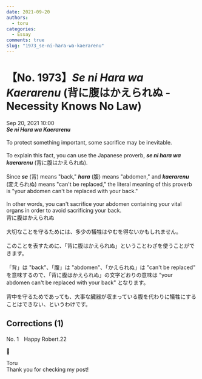 ```yaml
---
date: 2021-09-20
authors:
  - toru
categories:
  - Essay
comments: true
slug: "1973_se-ni-hara-wa-kaerarenu"
---
```


# 【No. 1973】<strong><em>Se ni Hara wa Kaerarenu</strong></em> (背に腹はかえられぬ - Necessity Knows No Law)
<div class="date">Sep 20, 2021 10:00</div>
<div id="post"><div id="body_show_ori">
<strong><em>Se ni Hara wa Kaerarenu</strong></em><br/><br/>To protect something important, some sacrifice may be inevitable.<br/><br/>To explain this fact, you can use the Japanese proverb, <strong><em>se ni hara wa kaerarenu</em></strong> (背に腹はかえられぬ).<br/><br/>Since <strong><em>se</em></strong> (背) means "back," <strong><em>hara</em></strong> (腹) means "abdomen," and <strong><em>kaerarenu</em></strong> (変えられぬ) means "can't be replaced," the literal meaning of this proverb is "your abdomen can't be replaced with your back."<br/><br/>In other words, you can't sacrifice your abdomen containing your vital organs in order to avoid sacrificing your back.
</div></div>

<!-- more -->

<div id="post_ja"><div id="body_show_mo">
背に腹はかえられぬ<br/><br/>大切なことを守るためには、多少の犠牲はやむを得ないかもしれません。<br/><br/>このことを表すために、「背に腹はかえられぬ」ということわざを使うことができます。<br/><br/>「背」は "back"、「腹」は "abdomen"、「かえられぬ」は "can't be replaced" を意味するので、「背に腹はかえられぬ」の文字どおりの意味は "your abdomen can't be replaced with your back" となります。<br/><br/>背中を守るためであっても、大事な臓器が収まっている腹を代わりに犠牲にすることはできない、というわけです。
</div></div>

## Corrections (1)
<div id="block"><div class="first_name"> No. 1　<span class="just_name">Happy Robert.22</span></div><div id="block2">
<p class="comment_small">
 💯
</p>

</div><div class="name"><span class="just_name">Toru</span><br>
Thank you for checking my post!
</div>
</div>

